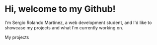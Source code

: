 # Hi, welcome to my Github!

I'm Sergio Rolando Martinez, a web development student, and I'd like to showcase my projects and what I'm currently working on.

My projects
